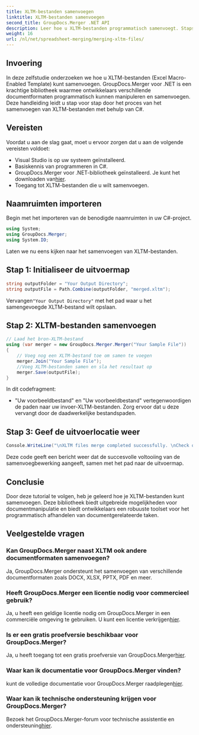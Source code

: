 ```yaml
---
title: XLTM-bestanden samenvoegen
linktitle: XLTM-bestanden samenvoegen
second_title: GroupDocs.Merger .NET API
description: Leer hoe u XLTM-bestanden programmatisch samenvoegt. Stapsgewijze handleiding met codevoorbeelden.
weight: 16
url: /nl/net/spreadsheet-merging/merging-xltm-files/
---
```

## Invoering
In deze zelfstudie onderzoeken we hoe u XLTM-bestanden (Excel Macro-Enabled Template) kunt samenvoegen. GroupDocs.Merger voor .NET is een krachtige bibliotheek waarmee ontwikkelaars verschillende documentformaten programmatisch kunnen manipuleren en samenvoegen. Deze handleiding leidt u stap voor stap door het proces van het samenvoegen van XLTM-bestanden met behulp van C#.
## Vereisten
Voordat u aan de slag gaat, moet u ervoor zorgen dat u aan de volgende vereisten voldoet:
- Visual Studio is op uw systeem geïnstalleerd.
- Basiskennis van programmeren in C#.
-  GroupDocs.Merger voor .NET-bibliotheek geïnstalleerd. Je kunt het downloaden van[hier](https://releases.groupdocs.com/merger/net/).
- Toegang tot XLTM-bestanden die u wilt samenvoegen.

## Naamruimten importeren
Begin met het importeren van de benodigde naamruimten in uw C#-project.
```csharp
using System; 
using GroupDocs.Merger;
using System.IO;
```

Laten we nu eens kijken naar het samenvoegen van XLTM-bestanden.
## Stap 1: Initialiseer de uitvoermap
```csharp
string outputFolder = "Your Output Directory";
string outputFile = Path.Combine(outputFolder, "merged.xltm");
```
 Vervangen`"Your Output Directory"` met het pad waar u het samengevoegde XLTM-bestand wilt opslaan.
## Stap 2: XLTM-bestanden samenvoegen
```csharp
// Laad het bron-XLTM-bestand
using (var merger = new GroupDocs.Merger.Merger("Your Sample File"))
{
    // Voeg nog een XLTM-bestand toe om samen te voegen
    merger.Join("Your Sample File");
    //Voeg XLTM-bestanden samen en sla het resultaat op
    merger.Save(outputFile);
}
```
In dit codefragment:
- "Uw voorbeeldbestand" en "Uw voorbeeldbestand" vertegenwoordigen de paden naar uw invoer-XLTM-bestanden. Zorg ervoor dat u deze vervangt door de daadwerkelijke bestandspaden.
## Stap 3: Geef de uitvoerlocatie weer
```csharp
Console.WriteLine("\nXLTM files merge completed successfully. \nCheck output in {0}", outputFolder);
```
Deze code geeft een bericht weer dat de succesvolle voltooiing van de samenvoegbewerking aangeeft, samen met het pad naar de uitvoermap.

## Conclusie
Door deze tutorial te volgen, heb je geleerd hoe je XLTM-bestanden kunt samenvoegen. Deze bibliotheek biedt uitgebreide mogelijkheden voor documentmanipulatie en biedt ontwikkelaars een robuuste toolset voor het programmatisch afhandelen van documentgerelateerde taken.

## Veelgestelde vragen
### Kan GroupDocs.Merger naast XLTM ook andere documentformaten samenvoegen?
Ja, GroupDocs.Merger ondersteunt het samenvoegen van verschillende documentformaten zoals DOCX, XLSX, PPTX, PDF en meer.
### Heeft GroupDocs.Merger een licentie nodig voor commercieel gebruik?
 Ja, u heeft een geldige licentie nodig om GroupDocs.Merger in een commerciële omgeving te gebruiken. U kunt een licentie verkrijgen[hier](https://purchase.groupdocs.com/buy).
### Is er een gratis proefversie beschikbaar voor GroupDocs.Merger?
 Ja, u heeft toegang tot een gratis proefversie van GroupDocs.Merger[hier](https://releases.groupdocs.com/).
### Waar kan ik documentatie voor GroupDocs.Merger vinden?
 kunt de volledige documentatie voor GroupDocs.Merger raadplegen[hier](https://tutorials.groupdocs.com/merger/net/).
### Waar kan ik technische ondersteuning krijgen voor GroupDocs.Merger?
 Bezoek het GroupDocs.Merger-forum voor technische assistentie en ondersteuning[hier](https://forum.groupdocs.com/c/merger/32).